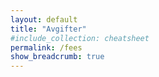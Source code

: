 ```yaml
---
layout: default
title: "Avgifter"
#include_collection: cheatsheet
permalink: /fees
show_breadcrumb: true
---
```

